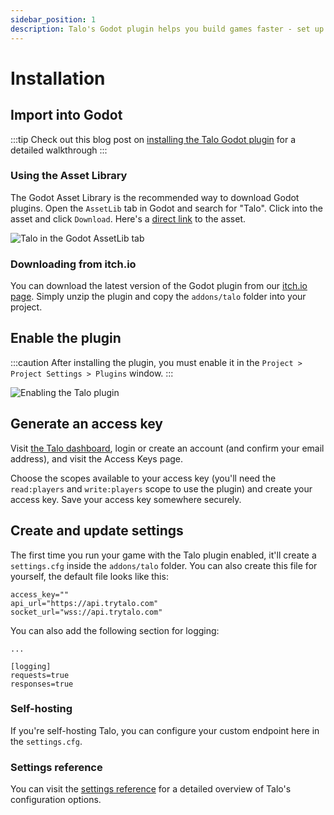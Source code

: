 ```yaml
---
sidebar_position: 1
description: Talo's Godot plugin helps you build games faster - set up save files, leaderboards, stat tracking and more in minutes.
---
```


# Installation

## Import into Godot

:::tip
Check out this blog post on [installing the Talo Godot plugin](https://trytalo.com/blog/godot-plugin-announcement?utm_source=docs&utm_medium=tip) for a detailed walkthrough
:::

### Using the Asset Library

The Godot Asset Library is the recommended way to download Godot plugins. Open the `AssetLib` tab in Godot and search for "Talo". Click into the asset and click `Download`. Here's a [direct link](https://godotengine.org/asset-library/asset/2936) to the asset.

![Talo in the Godot AssetLib tab](/img/godot-install-assetlib.png)

### Downloading from itch.io

You can download the latest version of the Godot plugin from our [itch.io page](https://sleepystudios.itch.io/talo-godot). Simply unzip the plugin and copy the `addons/talo` folder into your project.

## Enable the plugin

:::caution
After installing the plugin, you must enable it in the `Project > Project Settings > Plugins` window.
:::

![Enabling the Talo plugin](/img/godot-install-enable.png)

## Generate an access key

Visit [the Talo dashboard](https://dashboard.trytalo.com), login or create an account (and confirm your email address), and visit the Access Keys page.

Choose the scopes available to your access key (you'll need the `read:players` and `write:players` scope to use the plugin) and create your access key.
Save your access key somewhere securely.

## Create and update settings

The first time you run your game with the Talo plugin enabled, it'll create a `settings.cfg` inside the `addons/talo` folder. You can also create this file for yourself, the default file looks like this:

```gdscript title="addons/talo/settings.cfg"
access_key=""
api_url="https://api.trytalo.com"
socket_url="wss://api.trytalo.com"
```

You can also add the following section for logging:
```gdscript title="addons/talo/settings.cfg"
...

[logging]
requests=true
responses=true
```

### Self-hosting

If you're self-hosting Talo, you can configure your custom endpoint here in the `settings.cfg`.

### Settings reference

You can visit the [settings reference](/docs/godot/settings-reference.md) for a detailed overview of Talo's configuration options.
